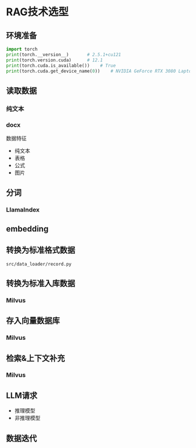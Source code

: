 # RAG技术选型

## 环境准备
```python
import torch
print(torch.__version__)       # 2.5.1+cu121
print(torch.version.cuda)      # 12.1
print(torch.cuda.is_available())    # True
print(torch.cuda.get_device_name(0))    # NVIDIA GeForce RTX 3080 Laptop GPU
```

## 读取数据
### 纯文本

### docx
数据特征
- 纯文本
- 表格
- 公式
- 图片

## 分词
### LlamaIndex

## embedding
### 

## 转换为标准格式数据
```text
src/data_loader/record.py
```

## 转换为标准入库数据
### Milvus

## 存入向量数据库
### Milvus

## 检索&上下文补充
### Milvus

## LLM请求
- 推理模型
- 非推理模型

## 数据迭代
